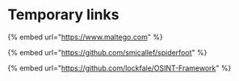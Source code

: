 # Temporary links

{% embed url="https://www.maltego.com" %}

{% embed url="https://github.com/smicallef/spiderfoot" %}

{% embed url="https://github.com/lockfale/OSINT-Framework" %}
